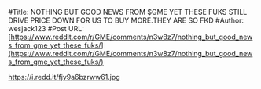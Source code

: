 #Title: NOTHING BUT GOOD NEWS FROM $GME YET THESE FUKS STILL DRIVE PRICE DOWN FOR US TO BUY MORE.THEY ARE SO FKD
#Author: wesjack123
#Post URL: [https://www.reddit.com/r/GME/comments/n3w8z7/nothing_but_good_news_from_gme_yet_these_fuks/](https://www.reddit.com/r/GME/comments/n3w8z7/nothing_but_good_news_from_gme_yet_these_fuks/)


https://i.redd.it/fjv9a6bzrww61.jpg